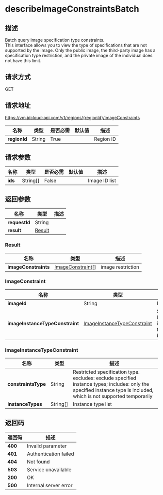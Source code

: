 # describeImageConstraintsBatch


## 描述
Batch query image specification type constraints. <br>
This interface allows you to view the type of specifications that are not supported by the image. Only the public image,  the third-party image has a specification type restriction,  and the private image of the individual does not have this limit.


## 请求方式
GET

## 请求地址
https://vm.jdcloud-api.com/v1/regions/{regionId}/imageConstraints

|名称|类型|是否必需|默认值|描述|
|---|---|---|---|---|
|**regionId**|String|True||Region ID|

## 请求参数
|名称|类型|是否必需|默认值|描述|
|---|---|---|---|---|
|**ids**|String[]|False||Image ID list|


## 返回参数
|名称|类型|描述|
|---|---|---|
|**requestId**|String||
|**result**|[Result](##Result)||


### <a name="Result">Result</a>
|名称|类型|描述|
|---|---|---|
|**imageConstraints**|[ImageConstraint[]](##ImageConstraint)|image restriction|
### <a name="ImageConstraint">ImageConstraint</a>
|名称|类型|描述|
|---|---|---|
|**imageId**|String|Image ID|
|**imageInstanceTypeConstraint**|[ImageInstanceTypeConstraint](##ImageInstanceTypeConstraint)|Specification limit for instance type created by image|
### <a name="ImageInstanceTypeConstraint">ImageInstanceTypeConstraint</a>
|名称|类型|描述|
|---|---|---|
|**constraintsType**|String|Restricted specification type. excludes: exclude specified instance types; includes: only the specified instance type is included,  which is not supported temporarily|
|**instanceTypes**|String[]|Instance type list|

## 返回码
|返回码|描述|
|---|---|
|**400**|Invalid parameter|
|**401**|Authentication failed|
|**404**|Not found|
|**503**|Service unavailable|
|**200**|OK|
|**500**|Internal server error|
